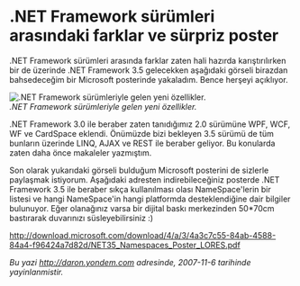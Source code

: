 # .NET Framework sürümleri arasındaki farklar ve sürpriz poster 

.NET Framework sürümleri arasında farklar zaten hali hazırda
karıştırılırken bir de üzerinde .NET Framework 3.5 gelecekken aşağıdaki
görseli birazdan bahsedeceğim bir Microsoft posterinde yakaladım. Bence
herşeyi açıklıyor.

![.NET Framework sürümleriyle gelen yeni
özellikler.](media/NET_Framework_surumleri_arasindaki_farklar_ve_surpriz_poster/05112007_1.png)\
*.NET Framework sürümleriyle gelen yeni özellikler.*

.NET Framework 3.0 ile beraber zaten tanıdığımız 2.0 sürümüne WPF, WCF,
WF ve CardSpace eklendi. Önümüzde bizi bekleyen 3.5 sürümü de tüm
bunların üzerinde LINQ, AJAX ve REST ile beraber geliyor. Bu konularda
zaten daha önce makaleler yazmıştım.

Son olarak yukarıdaki görseli bulduğum Microsoft posterini de sizlerle
paylaşmak istiyorum. Aşağıdaki adresten indirebileceğiniz posterde .NET
Framework 3.5 ile beraber sıkça kullanılması olası NameSpace'lerin bir
listesi ve hangi NameSpace'in hangi platformda desteklendiğine dair
bilgiler bulunuyor. Eğer olanağınız varsa bir dijital baskı merkezinden
50\*70cm bastırarak duvarınızı süsleyebilirsiniz :)

<http://download.microsoft.com/download/4/a/3/4a3c7c55-84ab-4588-84a4-f96424a7d82d/NET35_Namespaces_Poster_LORES.pdf>


*Bu yazi http://daron.yondem.com adresinde, 2007-11-6 tarihinde yayinlanmistir.*